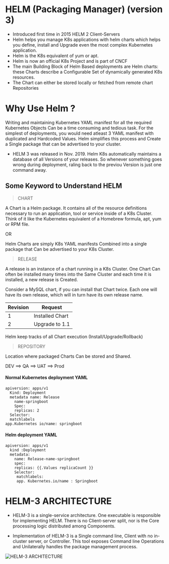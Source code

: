 # HELM  (Packaging Manager) (version 3)
- Introduced first time in 2015 HELM 2 Client-Servers
- Helm helps you manage K8s applications with helm charts which helps you define, install and Upgrade even the most complex Kubernetes application.
- Helm is the K8s equivalent of yum or apt.
- Helm is now an official K8s Project and is part of CNCF
- The main Building Block of Helm Based deployments are Helm charts: these Charts describe a Configurable Set of dynamically generated K8s resources.
- The Chart can either be stored locally or fetched from remote chart Repositories  


# Why Use Helm ? 
Writing and maintaining Kubernetes YAML manifest for all the required Kubernetes Objects Can be a time consuming and tedious task. For the simplest of deployments, you would need atleast 3 YAML manifest with duplicated and Hardcoded Values. Helm simplifies this process and Create a Single package that can be advertised to your cluster. 

- HELM 3 was released in Nov. 2019. Helm K8s automatically maintains a database of all Versions of your releases. So whenever something goes wrong during deployment, raling back to the previou Version is just one command away.

## Some Keyword to Understand HELM 

> CHART
 
A Chart is a Helm package. It contains all of the resource definitions necessary to run an application, tool or service inside of a K8s Cluster. Think of it like the Kubernetes equivalent of a Homebrew formula, apt, yum or RPM file. 

OR 

Helm Charts are simply K8s YAML manifests Combined into a single package that Can be advertised to your K8s Cluster.


> RELEASE 

A release is an instance of a chart running in a K8s Cluster. One Chart Can often be installed many times into the Same Cluster and each time it is installed, a new release is Created. 

Consider a MySQL chart, if you can install that Chart twice. Each one will have its own release, which will in turn have its own release name.


|Revision |	Request         |
| ------- | ----------------|
| 1	      | Installed Chart |
| 2	      | Upgrade to 1.1  |

Helm keep tracks of all Chart execution (Install/Upgrade/Rollback)	


> REPOSITORY 

Location where packaged Charts Can be stored and Shared.



DEV ==> QA ==> UAT ==> Prod


#### Normal Kubernetes deployment YAML

```
apiversion: apps/v1 
  Kind: Deployment 
  metadata name: Release
    name-springboot 
    Spec: 
    replicas: 2 
  Selector: 
  matchlabels 
app.Kubernetes io/name: springboot
```

#### Helm deployment YAML 

```
apiversion: apps/v1
  kind :Deployment 
  metadata: 
    name: Release-name-springboot 
    spec: 
    replicas: {{.Values replicaCount }} 
    Selector: 
     matchlabels: 
     app. Kubernetes.io/name : Springboot
```

# HELM-3 ARCHITECTURE 

- HELM-3 is a single-service architecture. One executable is responsible for implementing HELM. There is no Client-server split, nor is the Core processing logic distributed among Components. 

- Implementation of HELM-3 is a Single command line, Client with no in-cluster server, or Controller. This tool exposes Command line Operations and Unilaterally handles the package management process.

![HELM-3 ARCHITECTURE]([http://url/to/img.png](https://github.com/cknitin/kubernetes/blob/main/images/HLM-ar-1.png))

